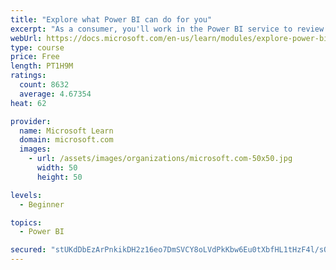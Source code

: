 ```yaml
---
title: "Explore what Power BI can do for you"
excerpt: "As a consumer, you'll work in the Power BI service to review and interact with content that has been shared with you. This module provides the foundational information that you need to work effectively in the Power BI service."
webUrl: https://docs.microsoft.com/en-us/learn/modules/explore-power-bi-service/
type: course
price: Free
length: PT1H9M
ratings:
  count: 8632
  average: 4.67354
heat: 62

provider:
  name: Microsoft Learn
  domain: microsoft.com
  images:
    - url: /assets/images/organizations/microsoft.com-50x50.jpg
      width: 50
      height: 50

levels:
  - Beginner

topics:
  - Power BI

secured: "stUKdDbEzArPnkikDH2z16eo7DmSVCY8oLVdPkKbw6Eu0tXbfHL1tHzF4l/sQqRrTe36OBnlH/f6MqdA7koIF2eoRqufgqZsDjR4YtDZD57a/Xx2sdfnAZqotgEyLdxXDE7AlZM5Xy5qT1ZJOJhuR+u4iT6iqTOY9huNG0v8J0Obo2USnRrYhBa9HeVlhWnX+wai0WDho1sAA8OndvDvcOWCd71LF4pswpDx3WejNrAAnlLXx30z8Q/6j82mW8ERBZZOYNBGklTRAyFM4TdxjGsGRGd99GghmO4LF1kzWoJL6A87WBjN/orE9ZTogxq53fvsGxsej3NAz2legtBgi8VM8HvNt0rB5NRSjR79p0Q17/2SzIXS8qemtEggz2QhxG5nkaJMHBzDcHrWULj7GL5LUqk3c2f0SjkszyA0aNA=;25U5RvRj5gnOctF+u7908w=="
---
```



